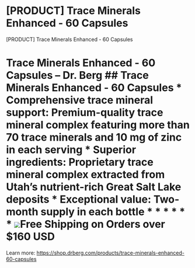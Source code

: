 # [PRODUCT] Trace Minerals Enhanced - 60 Capsules

[PRODUCT] Trace Minerals Enhanced - 60 Capsules
# Trace Minerals Enhanced - 60 Capsules – Dr. Berg ## Trace Minerals Enhanced - 60 Capsules * **Comprehensive trace mineral support:** Premium-quality trace mineral complex featuring more than 70 trace minerals and 10 mg of zinc in each serving * **Superior ingredients:** Proprietary trace mineral complex extracted from Utah’s nutrient-rich Great Salt Lake deposits * **Exceptional value:** Two-month supply in each bottle * * * * * * ![](https://shop.drberg.com/cdn/shop/files/free-shipping-truck-icon.png?v=17164945451504368884)Free Shipping on Orders over $160 USD
Learn more: https://shop.drberg.com/products/trace-minerals-enhanced-60-capsules
